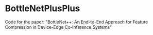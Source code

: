 # BottleNetPlusPlus
Code for the paper: "BottleNet++: An End-to-End Approach for Feature Compression in Device-Edge Co-Inference Systems"
